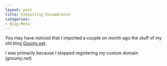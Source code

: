 ```yaml
---
layout: post
title: Exhausting Encumbrance
categories: 
- Blog-Meta
---
```

You may have noticed that I imported a couple on month ago the stuff of my old blog [Goumy.net](https://groumy.blogspot.com).

I was primarily because I stopped registering my custom domain (_groumy.net_)
<!--stackedit_data:
eyJoaXN0b3J5IjpbLTgzNjQ2NTM4OCwtMTAxMDAwMTAwOF19
-->